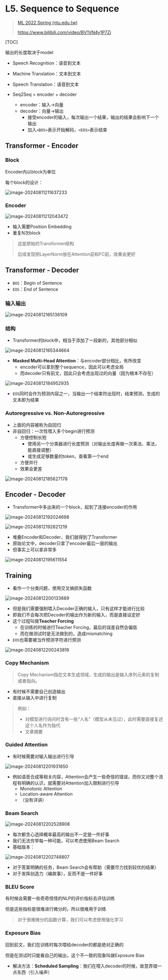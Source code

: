 # L5. Sequence to Sequence

>   [ML 2022 Spring (ntu.edu.tw)](https://speech.ee.ntu.edu.tw/~hylee/ml/2022-spring.php)
>
>   https://www.bilibili.com/video/BV1VN4y1P7Zj

[TOC]

输出的长度取决于model

-   Speech Recognition：语音到文本
-   Machine Translation：文本到文本
-   Speech Translation：语音到文本



-   Seq2Seq = encoder + decoder
    -   encoder：输入->向量
    -   decoder：向量->输出
        -   接受encoder的输入，每次输出一个结果，输出的结果会影响下一个输出
        -   加入`<BOS>`表示开始解码，`<EOS>`表示结束



## Transformer - Encoder

### Block

Encoder内以block为单位

每个block的设计：

![image-20240811211637233](./L5.assets/image-20240811211637233.png)

### Encoder

![image-20240811212043472](./L5.assets/image-20240811212043472.png)

-   输入需要Position Embedding
-   重复N次block

>   这是原始的Transformer结构
>
>   后续发现把LayerNorm放在Attention前和FC前，效果会更好





## Transformer - Decoder

-   `BOS`：Begin of Sentence
-   `EOS`：End of Sentence

### 输入输出

![image-20240812165138109](./L5.assets/image-20240812165138109.png)

### 结构

-   Transformer的block中，相当于添加了一段新的，其他部分相似

![image-20240812165344664](./L5.assets/image-20240812165344664.png)

-   **Masked Multi-Head Attention**：与encoder部分相比，有所改变
    -   encoder可以拿到整个sequence，因此可以考虑全局
    -   而decoder只有前文，因此只会考虑出现过的向量（因为根本不存在）

![image-20240812184952935](./L5.assets/image-20240812184952935.png)

-   `EOS`同时会作为预测内容之一，当输出一个结束符出现时，结束预测，生成的文本即为结果



### Autoregressive vs. Non-Autoregressive

-   上面的内容被称为自回归
-   非自回归：一次性喂入多个begin进行预测
    -   方便控制长短
        -   使用另一个分类器进行长度预测（对输出长度再做一次乘法、乘法，能直接调整）
        -   或生成足够数量的token，查看第一个end
    -   方便并行
    -   效果会更差

![image-20240812185627178](./L5.assets/image-20240812185627178.png)



## Encoder - Decoder

-   Transformer中多出来的一个block，起到了连接encoder的作用

![image-20240812192024698](./L5.assets/image-20240812192024698.png)

 

![image-20240812192821219](./L5.assets/image-20240812192821219.png)

-   堆叠Encoder和Decoder，我们就得到了Transformer
-   原始论文中，decoder只拿了encoder最后一层的输出
-   但事实上可以拿非常多



![image-20240812195611554](./L5.assets/image-20240812195611554.png)

## Training

-   看作一个分类问题，使用交叉熵损失函数

![image-20240812200133689](./L5.assets/image-20240812200133689.png)

-   但是我们需要强制喂入Decoder正确的输入，只有这样才能进行比较
-   即我们不会每次把Decoder的输出作为新的输入，而是直接设定好
-   这个过程叫做**Teacher Forcing**
    -   在训练的时候进行Teacher Forcing，最后的误差自然会偏低
    -   而在做测试时是无法做到的，造成mismatching
-   `EOS`也需要被当作预测字符进行预测

![image-20240812200243816](./L5.assets/image-20240812200243816.png)

### Copy Mechanism

>   Copy Mechanism指在文本生成领域，生成的输出是输入序列元素的复制或者指向。

-   有时候不需要自己创造输出
-   直接从输入中进行复制

>例如：
>
>-   对模型进行询问时含有一些“人名”（模型从未见过），此时需要直接复述这个人名作为指代
>-   文章摘要



### Guided Attention

-   有时候需要对输入输出进行引导

![image-20240812201931650](./L5.assets/image-20240812201931650.png)

-   例如语音合成等相关内容，Attention会产生一些奇怪的错误，而你又对整个流程有明确的认识，就需要对Attention加入限制进行引导
    -   Monotonic Attention
    -   Location-aware Attention
    -   （没有详讲）



### Beam Search

![image-20240812202528908](./L5.assets/image-20240812202528908.png)

-   每次都贪心选择概率最高的输出不一定是一件好事
-   我们无法穷举每一种可能，可以考虑使用Beam Search
-   基础版本：

![image-20240812202748807](./L5.assets/image-20240812202748807.png)

-   对于答案明确的任务，Beam Search会有帮助（需要尽力找到较优的结果）
-   对于发挥创造力（编故事），反而不是一件好事



### BLEU Score

有时候会需要一些奇奇怪怪的NLP的评价指标去评估训练

但是这些指标是很难进行微分的，所以很难用于训练

>   对于很难微分的函数计算，我们可以考虑使用强化学习



### Exposure Bias

回到前文，我们在训练时每次喂给decoder的都是绝对正确的

但是在测试时只能看自己的输出，这个不一致的现象叫做Exposure Bias

-   解决方法：**Scheduled Sampling**：我们在喂入decoder的时候，故意弄错一点东西（引入噪声）
